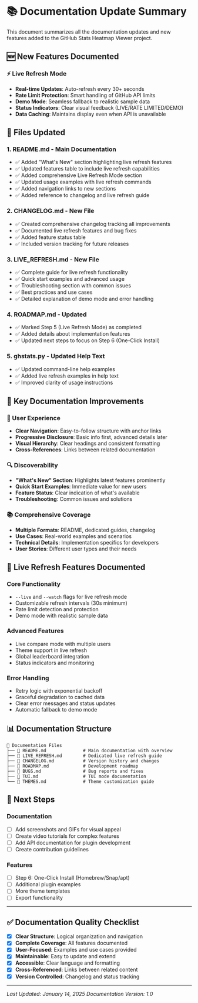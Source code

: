# 📚 Documentation Update Summary

This document summarizes all the documentation updates and new features added to the GitHub Stats Heatmap Viewer project.

## 🆕 New Features Documented

### ⚡ Live Refresh Mode
- **Real-time Updates**: Auto-refresh every 30+ seconds
- **Rate Limit Protection**: Smart handling of GitHub API limits
- **Demo Mode**: Seamless fallback to realistic sample data
- **Status Indicators**: Clear visual feedback (LIVE/RATE LIMITED/DEMO)
- **Data Caching**: Maintains display even when API is unavailable

## 📝 Files Updated

### 1. **README.md** - Main Documentation
- ✅ Added "What's New" section highlighting live refresh features
- ✅ Updated features table to include live refresh capabilities
- ✅ Added comprehensive Live Refresh Mode section
- ✅ Updated usage examples with live refresh commands
- ✅ Added navigation links to new sections
- ✅ Added reference to changelog and live refresh guide

### 2. **CHANGELOG.md** - New File
- ✅ Created comprehensive changelog tracking all improvements
- ✅ Documented live refresh features and bug fixes
- ✅ Added feature status table
- ✅ Included version tracking for future releases

### 3. **LIVE_REFRESH.md** - New File
- ✅ Complete guide for live refresh functionality
- ✅ Quick start examples and advanced usage
- ✅ Troubleshooting section with common issues
- ✅ Best practices and use cases
- ✅ Detailed explanation of demo mode and error handling

### 4. **ROADMAP.md** - Updated
- ✅ Marked Step 5 (Live Refresh Mode) as completed
- ✅ Added details about implementation features
- ✅ Updated next steps to focus on Step 6 (One-Click Install)

### 5. **ghstats.py** - Updated Help Text
- ✅ Updated command-line help examples
- ✅ Added live refresh examples in help text
- ✅ Improved clarity of usage instructions

## 🎯 Key Documentation Improvements

### 📖 User Experience
- **Clear Navigation**: Easy-to-follow structure with anchor links
- **Progressive Disclosure**: Basic info first, advanced details later
- **Visual Hierarchy**: Clear headings and consistent formatting
- **Cross-References**: Links between related documentation

### 🔍 Discoverability
- **"What's New" Section**: Highlights latest features prominently
- **Quick Start Examples**: Immediate value for new users
- **Feature Status**: Clear indication of what's available
- **Troubleshooting**: Common issues and solutions

### 📚 Comprehensive Coverage
- **Multiple Formats**: README, dedicated guides, changelog
- **Use Cases**: Real-world examples and scenarios
- **Technical Details**: Implementation specifics for developers
- **User Stories**: Different user types and their needs

## 🚀 Live Refresh Features Documented

### Core Functionality
- `--live` and `--watch` flags for live refresh mode
- Customizable refresh intervals (30s minimum)
- Rate limit detection and protection
- Demo mode with realistic sample data

### Advanced Features
- Live compare mode with multiple users
- Theme support in live refresh
- Global leaderboard integration
- Status indicators and monitoring

### Error Handling
- Retry logic with exponential backoff
- Graceful degradation to cached data
- Clear error messages and status updates
- Automatic fallback to demo mode

## 📊 Documentation Structure

```
📁 Documentation Files
├── 📄 README.md              # Main documentation with overview
├── 📄 LIVE_REFRESH.md        # Dedicated live refresh guide
├── 📄 CHANGELOG.md           # Version history and changes
├── 📄 ROADMAP.md             # Development roadmap
├── 📄 BUGS.md                # Bug reports and fixes
├── 📄 TUI.md                 # TUI mode documentation
└── 📄 THEMES.md              # Theme customization guide
```

## 🎯 Next Steps

### Documentation
- [ ] Add screenshots and GIFs for visual appeal
- [ ] Create video tutorials for complex features
- [ ] Add API documentation for plugin development
- [ ] Create contribution guidelines

### Features
- [ ] Step 6: One-Click Install (Homebrew/Snap/apt)
- [ ] Additional plugin examples
- [ ] More theme templates
- [ ] Export functionality

---

## ✅ Documentation Quality Checklist

- [x] **Clear Structure**: Logical organization and navigation
- [x] **Complete Coverage**: All features documented
- [x] **User-Focused**: Examples and use cases provided
- [x] **Maintainable**: Easy to update and extend
- [x] **Accessible**: Clear language and formatting
- [x] **Cross-Referenced**: Links between related content
- [x] **Version Controlled**: Changelog and status tracking

---

*Last Updated: January 14, 2025*
*Documentation Version: 1.0* 